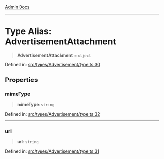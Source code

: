 [Admin Docs](/)

---

# Type Alias: AdvertisementAttachment

> **AdvertisementAttachment** = `object`

Defined in: [src/types/Advertisement/type.ts:30](https://github.com/PalisadoesFoundation/talawa-admin/blob/main/src/types/Advertisement/type.ts#L30)

## Properties

### mimeType

> **mimeType**: `string`

Defined in: [src/types/Advertisement/type.ts:32](https://github.com/PalisadoesFoundation/talawa-admin/blob/main/src/types/Advertisement/type.ts#L32)

---

### url

> **url**: `string`

Defined in: [src/types/Advertisement/type.ts:31](https://github.com/PalisadoesFoundation/talawa-admin/blob/main/src/types/Advertisement/type.ts#L31)

